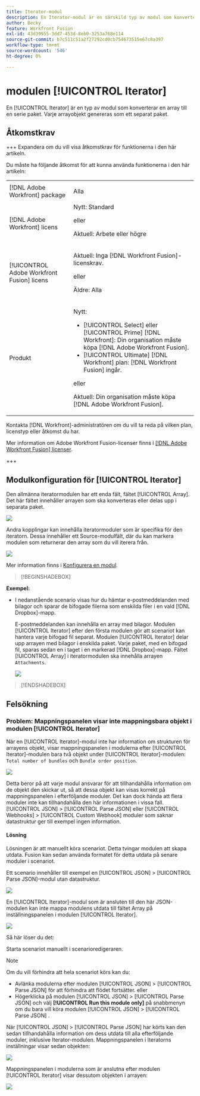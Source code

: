 ```yaml
---
title: Iterator-modul
description: En Iterator-modul är en särskild typ av modul som konverterar en array till en serie paket. Varje arrayobjekt genereras som ett separat paket.
author: Becky
feature: Workfront Fusion
exl-id: 43d39955-3dd7-453d-8eb0-3253a768e114
source-git-commit: b7c511c51a2f27292cd0cb754673515e67c8a397
workflow-type: tm+mt
source-wordcount: '546'
ht-degree: 0%

---
```


# modulen [!UICONTROL Iterator]

En [!UICONTROL Iterator] är en typ av modul som konverterar en array till en serie paket. Varje arrayobjekt genereras som ett separat paket.

## Åtkomstkrav

+++ Expandera om du vill visa åtkomstkrav för funktionerna i den här artikeln.

Du måste ha följande åtkomst för att kunna använda funktionerna i den här artikeln:

<table style="table-layout:auto">
 <col> 
 <col> 
 <tbody> 
  <tr> 
    <td role="rowheader">[!DNL Adobe Workfront] package</td> 
   <td> <p>Alla</p> </td> 
  </tr> 
  <tr data-mc-conditions=""> 
   <td role="rowheader">[!DNL Adobe Workfront] licens</td> 
   <td> Nytt: Standard<p>eller</p><p>Aktuell: Arbete eller högre</p> </td> 
  </tr> 
  <tr> 
   <td role="rowheader">[!UICONTROL Adobe Workfront Fusion] licens</td> 
   <td>
   <p>Aktuell: Inga [!DNL Workfront Fusion]-licenskrav.</p>
   <p>eller</p>
   <p>Äldre: Alla </p>
   </td> 
  </tr> 
  <tr> 
   <td role="rowheader">Produkt</td> 
   <td>
   <p>Nytt:</p> <ul><li>[!UICONTROL Select] eller [!UICONTROL Prime] [!DNL Workfront]: Din organisation måste köpa [!DNL Adobe Workfront Fusion].</li><li>[!UICONTROL Ultimate] [!DNL Workfront] plan: [!DNL Workfront Fusion] ingår.</li></ul>
   <p>eller</p>
   <p>Aktuell: Din organisation måste köpa [!DNL Adobe Workfront Fusion].</p>
   </td> 
  </tr>
 </tbody> 
</table>


Kontakta [!DNL Workfront]-administratören om du vill ta reda på vilken plan, licenstyp eller åtkomst du har.

Mer information om Adobe Workfront Fusion-licenser finns i [[!DNL Adobe Workfront Fusion] licenser](/help/workfront-fusion/set-up-and-manage-workfront-fusion/licensing-operations-overview/license-automation-vs-integration.md).

+++

## Modulkonfiguration för [!UICONTROL Iterator]

Den allmänna iteratormodulen har ett enda fält, fältet [!UICONTROL Array]. Det här fältet innehåller arrayen som ska konverteras eller delas upp i separata paket.

![](assets/set-up-iterator.jpg)

Andra kopplingar kan innehålla iteratormoduler som är specifika för den iteratorn. Dessa innehåller ett Source-modulfält, där du kan markera modulen som returnerar den array som du vill iterera från.

![](assets/specialized-iterators.jpg)

Mer information finns i [Konfigurera en modul](/help/workfront-fusion/create-scenarios/add-modules/configure-a-modules-settings.md).

>[!BEGINSHADEBOX]

**Exempel:**

* I nedanstående scenario visas hur du hämtar e-postmeddelanden med bilagor och sparar de bifogade filerna som enskilda filer i en vald [!DNL Dropbox]-mapp.

  E-postmeddelanden kan innehålla en array med bilagor. Modulen [!UICONTROL Iterator] efter den första modulen gör att scenariot kan hantera varje bifogad fil separat. Modulen [!UICONTROL Iterator] delar upp arrayen med bilagor i enskilda paket. Varje paket, med en bifogad fil, sparas sedan en i taget i en markerad [!DNL Dropbox]-mapp. Fältet [!UICONTROL Array] i iteratormodulen ska innehålla arrayen `Attachments`.

  ![](assets/attachments-array.jpg)

>[!ENDSHADEBOX]


## Felsökning

### Problem: Mappningspanelen visar inte mappningsbara objekt i modulen [!UICONTROL Iterator]

När en [!UICONTROL Iterator]-modul inte har information om strukturen för arrayens objekt, visar mappningspanelen i modulerna efter [!UICONTROL Iterator]-modulen bara två objekt under [!UICONTROL Iterator]-modulen: `Total number of bundles` och `Bundle order position`.

![](assets/mapping-panel-doesnt-display.png)

Detta beror på att varje modul ansvarar för att tillhandahålla information om de objekt den skickar ut, så att dessa objekt kan visas korrekt på mappningspanelen i efterföljande moduler. Det kan dock hända att flera moduler inte kan tillhandahålla den här informationen i vissa fall. [!UICONTROL JSON] > [!UICONTROL Parse JSON] eller [!UICONTROL Webhooks] > [!UICONTROL Custom Webhook] moduler som saknar datastruktur ger till exempel ingen information.

#### Lösning

Lösningen är att manuellt köra scenariot. Detta tvingar modulen att skapa utdata. Fusion kan sedan använda formatet för detta utdata på senare moduler i scenariot.

Ett scenario innehåller till exempel en [!UICONTROL JSON] > [!UICONTROL Parse JSON]-modul utan datastruktur.

![](assets/json-parse-json.png)

En [!UICONTROL Iterator]-modul som är ansluten till den här JSON-modulen kan inte mappa modulens utdata till fältet Array på inställningspanelen i modulen [!UICONTROL Iterator].

![](assets/connect-iterator-module.png)

Så här löser du det:

Starta scenariot manuellt i scenarioredigeraren.

>[!NOTE]
>
>Om du vill förhindra att hela scenariot körs kan du:
>
>* Avlänka modulerna efter modulen [!UICONTROL JSON] > [!UICONTROL Parse JSON] för att förhindra att flödet fortsätter.
>   eller
>* Högerklicka på modulen [!UICONTROL JSON] > [!UICONTROL Parse JSON] och välj **[!UICONTROL Run this module only]** på snabbmenyn om du bara vill köra modulen [!UICONTROL JSON] > [!UICONTROL Parse JSON] .

När [!UICONTROL JSON] > [!UICONTROL Parse JSON] har körts kan den sedan tillhandahålla information om dess utdata till alla efterföljande moduler, inklusive Iterator-modulen. Mappningspanelen i Iteratorns inställningar visar sedan objekten:

![](assets/mapping-panel-displays-items.png)

Mappningspanelen i modulerna som är anslutna efter modulen [!UICONTROL Iterator] visar dessutom objekten i arrayen:

![](assets/items-contained-in-array.png)
